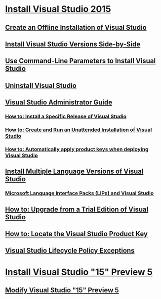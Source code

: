 # [Install Visual Studio 2015](install-visual-studio-2015.md)
## [Create an Offline Installation of Visual Studio](create-an-offline-installation-of-visual-studio.md)
## [Install Visual Studio Versions Side-by-Side](install-visual-studio-versions-side-by-side.md)
## [Use Command-Line Parameters to Install Visual Studio](use-command-line-parameters-to-install-visual-studio.md)
## [Uninstall Visual Studio](uninstall-visual-studio.md)
## [Visual Studio Administrator Guide](visual-studio-administrator-guide.md)
### [How to: Install a Specific Release of Visual Studio](how-to-install-a-specific-release-of-visual-studio.md)
### [How to: Create and Run an Unattended Installation of Visual Studio](how-to-create-and-run-an-unattended-installation-of-visual-studio.md)
### [How to: Automatically apply product keys when deploying Visual Studio](how-to-automatically-apply-product-keys-when-deploying-visual-studio.md)
## [Install Multiple Language Versions of Visual Studio](install-multiple-language-versions-of-visual-studio.md)
### [Microsoft Language Interface Packs (LIPs) and Visual Studio](microsoft-language-interface-packs-lips-and-visual-studio.md)
## [How to: Upgrade from a Trial Edition of Visual Studio](how-to-upgrade-from-a-trial-edition-of-visual-studio.md)
## [How to: Locate the Visual Studio Product Key](how-to-locate-the-visual-studio-product-key.md)
## [Visual Studio Lifecycle Policy Exceptions](visual-studio-lifecycle-policy-exceptions.md)
# [Install Visual Studio "15" Preview 5](install-visual-studio-15-preview-5.md)
## [Modify Visual Studio "15" Preview 5](modify-visual-studio-15-preview-5.md)

